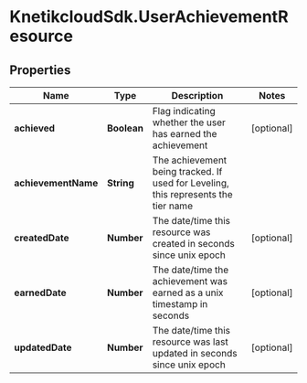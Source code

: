 # KnetikcloudSdk.UserAchievementResource

## Properties
Name | Type | Description | Notes
------------ | ------------- | ------------- | -------------
**achieved** | **Boolean** | Flag indicating whether the user has earned the achievement | [optional] 
**achievementName** | **String** | The achievement being tracked.  If used for Leveling, this represents the tier name | 
**createdDate** | **Number** | The date/time this resource was created in seconds since unix epoch | [optional] 
**earnedDate** | **Number** | The date/time the achievement was earned as a unix timestamp in seconds | [optional] 
**updatedDate** | **Number** | The date/time this resource was last updated in seconds since unix epoch | [optional] 


